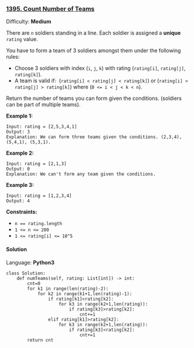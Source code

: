 ### [1395\. Count Number of Teams](https://leetcode.com/problems/count-number-of-teams/)

Difficulty: **Medium**


There are `n` soldiers standing in a line. Each soldier is assigned a **unique** `rating` value.

You have to form a team of 3 soldiers amongst them under the following rules:

*   Choose 3 soldiers with index (`i`, `j`, `k`) with rating (`rating[i]`, `rating[j]`, `rating[k]`).
*   A team is valid if:  (`rating[i] < rating[j] < rating[k]`) or (`rating[i] > rating[j] > rating[k]`) where (`0 <= i < j < k < n`).

Return the number of teams you can form given the conditions. (soldiers can be part of multiple teams).

**Example 1:**

```
Input: rating = [2,5,3,4,1]
Output: 3
Explanation: We can form three teams given the conditions. (2,3,4), (5,4,1), (5,3,1). 
```

**Example 2:**

```
Input: rating = [2,1,3]
Output: 0
Explanation: We can't form any team given the conditions.
```

**Example 3:**

```
Input: rating = [1,2,3,4]
Output: 4
```

**Constraints:**

*   `n == rating.length`
*   `1 <= n <= 200`
*   `1 <= rating[i] <= 10^5`


#### Solution

Language: **Python3**

```python3
class Solution:
    def numTeams(self, rating: List[int]) -> int:
        cnt=0
        for k1 in range(len(rating)-2):
            for k2 in range(k1+1,len(rating)-1):
                if rating[k1]<rating[k2]:
                    for k3 in range(k2+1,len(rating)):
                        if rating[k3]>rating[k2]:
                            cnt+=1
                elif rating[k1]>rating[k2]:
                    for k3 in range(k2+1,len(rating)):
                        if rating[k3]<rating[k2]:
                            cnt+=1
        return cnt
```
